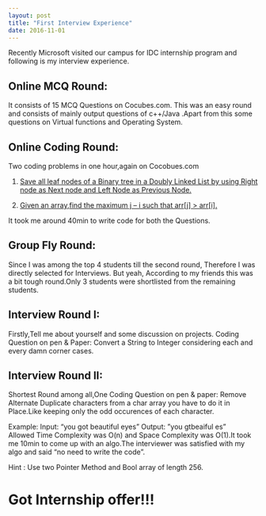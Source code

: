 ```yaml
---
layout: post
title: "First Interview Experience"
date: 2016-11-01
---
```


Recently Microsoft visited our campus for IDC internship program and following is my interview experience.

## Online MCQ Round:
It consists of 15 MCQ Questions on Cocubes.com. This was an easy round and consists of mainly output questions of c++/Java .Apart from this some questions on Virtual functions and Operating System.

## Online Coding Round:
Two coding problems in one hour,again on Cocobues.com

1. [Save all leaf nodes of a Binary tree in a Doubly Linked List by using Right node as Next node and Left Node as Previous Node.](http://www.geeksforgeeks.org/connect-leaves-doubly-linked-list/)

2. [Given an array,find the maximum j – i such that arr[j] > arr[i].](http://www.geeksforgeeks.org/given-an-array-arr-find-the-maximum-j-i-such-that-arrj-arri/)

It took me around 40min to write code for both the Questions.

## Group Fly Round:
Since I was among the top 4 students till the second round, Therefore I was directly selected for Interviews. But yeah, According to my friends this was a bit tough round.Only 3 students were shortlisted from the remaining students.

## Interview Round I:
Firstly,Tell me about yourself and some discussion on projects.
Coding Question on pen & Paper: Convert a String to Integer considering each and every damn corner cases.

## Interview Round II:
Shortest Round among all,One Coding Question on pen & paper:
Remove Alternate Duplicate characters from a char array you have to do it in Place.Like keeping only the odd occurences of each character.

Example:
Input: “you got beautiful eyes” 
Output: ”you gtbeaiful es”  
Allowed Time Complexity was O(n) and Space Complexity was O(1).It took me 10min to come up with an algo.The interviewer was satisfied with my algo and said “no need to write the code”.

Hint : Use two Pointer Method and Bool array of length 256.


# Got Internship offer!!!
